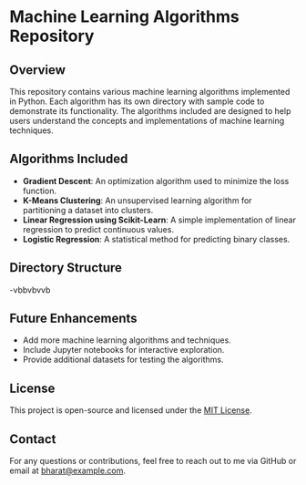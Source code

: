 # Machine Learning Algorithms Repository

## Overview
This repository contains various machine learning algorithms implemented in Python. Each algorithm has its own directory with sample code to demonstrate its functionality. The algorithms included are designed to help users understand the concepts and implementations of machine learning techniques.

## Algorithms Included
- **Gradient Descent**: An optimization algorithm used to minimize the loss function.
- **K-Means Clustering**: An unsupervised learning algorithm for partitioning a dataset into clusters.
- **Linear Regression using Scikit-Learn**: A simple implementation of linear regression to predict continuous values.
- **Logistic Regression**: A statistical method for predicting binary classes.

## Directory Structure
-vbbvbvvb



## Future Enhancements
- Add more machine learning algorithms and techniques.
- Include Jupyter notebooks for interactive exploration.
- Provide additional datasets for testing the algorithms.

## License
This project is open-source and licensed under the [MIT License](LICENSE).

## Contact
For any questions or contributions, feel free to reach out to me via GitHub or email at bharat@example.com.
